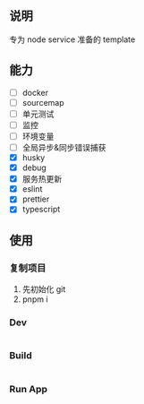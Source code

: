 ## 说明

专为 node service 准备的 template

## 能力

- [ ] docker
- [ ] sourcemap
- [ ] 单元测试
- [ ] 监控
- [ ] 环境变量
- [ ] 全局异步&同步错误捕获
- [x] husky
- [x] debug
- [x] 服务热更新
- [x] eslint
- [x] prettier
- [x] typescript

## 使用

### 复制项目

1. 先初始化 git
2. pnpm i

### Dev

```bash

```

### Build

```bash

```

### Run App

```bash

```
